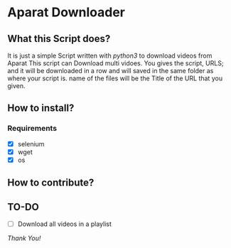 # Aparat Downloader
## What this Script does?
It is just a simple Script written with *python3* to download videos from Aparat
This script can Download multi vidoes. You gives the script, URLS; and it will be downloaded in a row and will saved in the same folder as where your script is.
name of the files will be the Title of the URL that you given.

## How to install?

### Requirements
- [x] selenium
- [x] wget
- [x] os

## How to contribute?

## TO-DO
- [ ] Download all videos in a playlist

*Thank You!*
